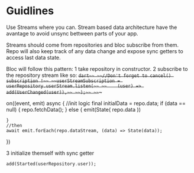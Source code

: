 # Guidlines
Use Streams where you can. Stream based data architecture have the avantage to avoid unsync bettween parts of your app.

Streams should come from repositories and bloc subscribe from them. Repo will also keep track of any data change and expose sync getters to access last data state. 

Bloc will follow this pattern:
1 take repository in constructor.
2 subscribe to the repository stream like so:
~~```dart~~
~~//Don't forget to cancel() subscription !~~
~~userStreamSubscription = userRepository.userStream.listen(~~
~~    (user) => add(UserChanged(user)),~~
~~);~~
~~```~~~

on<Started>((event, emit) async {
    //init logic
    final initialData = repo.data;
    if (data == null) {
        repo.fetchData();
    } else {
    emit(State(
        repo.data
    ))

    }
    //then
    await emit.forEach(repo.dataStream, (data) => State(data));
})

3 initialize themself with sync getter
```dart
add(Started(userRepository.user));
```
